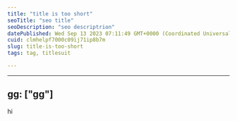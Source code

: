 ```yaml
---
title: "title is too short"
seoTitle: "seo title"
seoDescription: "seo descriptrion"
datePublished: Wed Sep 13 2023 07:11:49 GMT+0000 (Coordinated Universal Time)
cuid: clmhelpf7000c09ij71ip8b7m
slug: title-is-too-short
tags: tag, titlesuit

---
```


---
gg: ["gg"]
---
<hi>hi</hi>